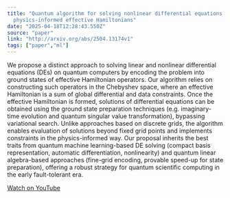 ```yaml
---
title: "Quantum algorithm for solving nonlinear differential equations based on
  physics-informed effective Hamiltonians"
date: "2025-04-18T12:28:43.550Z"
source: "paper"
link: "http://arxiv.org/abs/2504.13174v1"
tags: ["paper","ml"]
---
```


We propose a distinct approach to solving linear and nonlinear differential equations (DEs) on quantum computers by encoding the problem into ground states of effective Hamiltonian operators. Our algorithm relies on constructing such operators in the Chebyshev space, where an effective Hamiltonian is a sum of global differential and data constraints. Once the effective Hamiltonian is formed, solutions of differential equations can be obtained using the ground state preparation techniques (e.g. imaginary-time evolution and quantum singular value transformation), bypassing variational search. Unlike approaches based on discrete grids, the algorithm enables evaluation of solutions beyond fixed grid points and implements constraints in the physics-informed way. Our proposal inherits the best traits from quantum machine learning-based DE solving (compact basis representation, automatic differentiation, nonlinearity) and quantum linear algebra-based approaches (fine-grid encoding, provable speed-up for state preparation), offering a robust strategy for quantum scientific computing in the early fault-tolerant era.

[Watch on YouTube](http://arxiv.org/abs/2504.13174v1)

